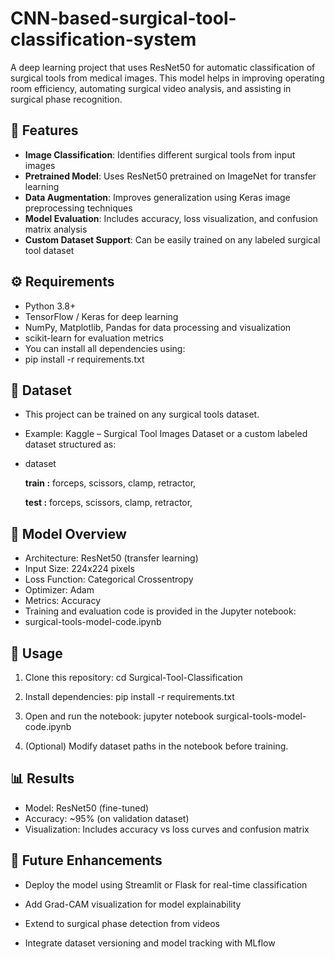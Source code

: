 # CNN-based-surgical-tool-classification-system
A deep learning project that uses ResNet50 for automatic classification of surgical tools from medical images.
This model helps in improving operating room efficiency, automating surgical video analysis, and assisting in surgical phase recognition.

## 🧠 Features
- **Image Classification**: Identifies different surgical tools from input images
- **Pretrained Model**: Uses ResNet50 pretrained on ImageNet for transfer learning
- **Data Augmentation**: Improves generalization using Keras image preprocessing techniques
- **Model Evaluation**: Includes accuracy, loss visualization, and confusion matrix analysis
- **Custom Dataset Support**: Can be easily trained on any labeled surgical tool dataset

## ⚙️ Requirements
- Python 3.8+
- TensorFlow / Keras for deep learning
- NumPy, Matplotlib, Pandas for data processing and visualization
- scikit-learn for evaluation metrics
- You can install all dependencies using:
- pip install -r requirements.txt

## 📂 Dataset
- This project can be trained on any surgical tools dataset.
- Example: Kaggle – Surgical Tool Images Dataset or a custom labeled dataset structured as:

- dataset

   **train :**
   forceps,
   scissors,
   clamp,
   retractor,

   **test :**
   forceps,
   scissors,
   clamp,
   retractor,



## 🚀 Model Overview
- Architecture: ResNet50 (transfer learning)
- Input Size: 224x224 pixels
- Loss Function: Categorical Crossentropy
- Optimizer: Adam
- Metrics: Accuracy
- Training and evaluation code is provided in the Jupyter notebook:
- surgical-tools-model-code.ipynb

## 🧪 Usage
1. Clone this repository:
cd Surgical-Tool-Classification

2. Install dependencies:
pip install -r requirements.txt

3. Open and run the notebook:
jupyter notebook surgical-tools-model-code.ipynb

4. (Optional) Modify dataset paths in the notebook before training.

## 📊 Results
- Model: ResNet50 (fine-tuned)
- Accuracy: ~95% (on validation dataset)
- Visualization: Includes accuracy vs loss curves and confusion matrix

## 🔮 Future Enhancements
- Deploy the model using Streamlit or Flask for real-time classification
- Add Grad-CAM visualization for model explainability

- Extend to surgical phase detection from videos

- Integrate dataset versioning and model tracking with MLflow
